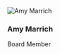 ![Amy Marrich](https://github.com/chaoss/community/blob/main/governance/board/images/amy-marrich.jpg)

### Amy Marrich
Board Member
